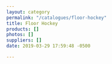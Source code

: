 ```yaml
---
layout: category
permalink: "/catalogues/floor-hockey"
title: Floor Hockey
products: []
photos: []
suppliers: []
date: 2019-03-29 17:59:48 -0500

---
```

